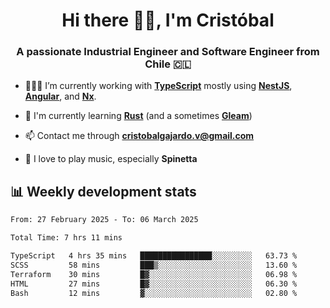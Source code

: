 <h1 align="center">Hi there ✌🏻, I'm Cristóbal</h1>
<h3 align="center">A passionate Industrial Engineer and Software Engineer from Chile 🇨🇱</h3>

- 🧑🏻‍💻 I’m currently working with **[TypeScript](https://www.typescriptlang.org)** mostly using **[NestJS](https://nestjs.com)**, **[Angular](https://angular.io)**, and **[Nx](https://nx.dev)**.

- 🌱 I'm currently learning **[Rust](https://www.rust-lang.org)** (and a sometimes **[Gleam](https://gleam.run/)**)

- 📫 Contact me through **cristobalgajardo.v@gmail.com**

- 🎸 I love to play music, especially **Spinetta**

## 📊 Weekly development stats

<!--START_SECTION:waka-->

```txt
From: 27 February 2025 - To: 06 March 2025

Total Time: 7 hrs 11 mins

TypeScript   4 hrs 35 mins   ████████████████░░░░░░░░░   63.73 %
SCSS         58 mins         ███▒░░░░░░░░░░░░░░░░░░░░░   13.60 %
Terraform    30 mins         █▓░░░░░░░░░░░░░░░░░░░░░░░   06.98 %
HTML         27 mins         █▓░░░░░░░░░░░░░░░░░░░░░░░   06.30 %
Bash         12 mins         ▓░░░░░░░░░░░░░░░░░░░░░░░░   02.80 %
```

<!--END_SECTION:waka-->
